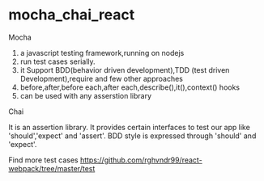 # mocha_chai_react

Mocha
1. a javascript testing framework,running on nodejs
2. run test cases serially.
3. it Support BDD(behavior driven development),TDD (test driven Development),require and few other approaches
4. before,after,before each,after each,describe(),it(),context() hooks
5. can be used with any asserstion library
 

Chai  

  It is an assertion library.
  It provides certain interfaces to test our app like 'should','expect' and 'assert'.
  BDD style is expressed through 'should' and 'expect'.
  
  
 Find more test cases https://github.com/rghvndr99/react-webpack/tree/master/test

